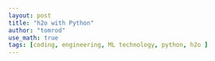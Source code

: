 ```yaml
---
layout: post
title: "h2o with Python"
author: "tomrod"
use_math: true
tags: [coding, engineering, ML technology, python, h2o ]
---
```


